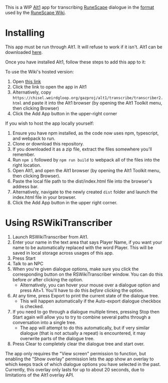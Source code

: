 This is a WIP [Alt1](https://runeapps.org/alt1) app for transcribing [RuneScape](https://rs.game) dialogue in the [format](https://rs.wiki/RS:Style_guide/Transcripts) used by the [RuneScape Wiki](https://rs.wiki).

# Installing

This app must be run through Alt1. It will refuse to work if it isn't. Alt1 can be downloaded [here](https://runeapps.org).

Once you have installed Alt1, follow these steps to add this app to it:

To use the Wiki's hosted version:

1. Open [this link](https://chisel.weirdgloop.org/gazproj/alt1/transcribe/transcriber2.html)
2. Click the link to open the app in Alt1
  1. Alternatively, copy `https://chisel.weirdgloop.org/gazproj/alt1/transcribe/transcriber2.html` and paste it into the Alt1 browser (by opening the Alt1 Toolkit menu, then clicking Browser)
3. Click the Add App button in the upper-right corner

If you wish to host the app locally yourself:

1. Ensure you have npm installed, as the code now uses npm, typescript, and webpack to run.
2. Clone or download this repository.
  1. If you downloaded it as a zip file, extract the files somewhere you'll remember.
3. Run `npm i` followed by `npm run build` to webpack all of the files into the right location.
4. Open Alt1, and open the Alt1 browser (by opening the Alt1 Toolkit menu, then clicking Browser).
  1. Paste the local file path to the dist/index.html file into the browser's address bar.
  2. Alternatively, navigate to the newly created `dist` folder and launch the index.html file in your browser.
5. Click the Add App button in the upper right corner.

# Using RSWikiTranscriber

1. Launch RSWikiTranscriber from Alt1.
2. Enter your name in the text area that says Player Name, if you want your name to be automatically replaced with the word Player. This will be saved in local storage across usages of this app.
3. Press Start
4. Talk to an NPC
5. When you're given dialogue options, make sure you click the corresponding button on the RSWikiTranscriber window. You can do this before *or* after clicking the option.
    * Alternatively, you can hover your mouse over a dialogue option and press Alt+1. You'll have to do this *before* clicking the option.
6. At any time, press Export to print the current state of the dialogue tree. 
    * This will happen automatically if the Auto-export dialogue checkbox is checked.
7. If you need to go through a dialogue multiple times, pressing Stop then Start again will allow you to try to combine several paths through a conversation into a single tree. 
    * The app will attempt to do this automatically, but if very similar dialogue (that is not actually a repeat) is encountered, it may overwrite parts of the dialogue tree.
8. Press Clear to completely clear the dialogue tree and start over.

The app only requires the "View screen" permission to function, but enabling the "Show overlay" permission lets the app show an overlay to which keeps track of which dialogue options you have selected in the past.
Currently, this overlay only lasts for up to about 20 seconds, due to limitations of the Alt1 overlay API.
